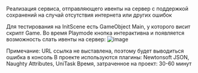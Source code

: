 Реализация сервиса, отправляющего ивенты на сервер с поддержкой сохранений на случай отсутствия интернета или других ошибок

Для тестирования на InitScene есть GameObject Main, у которого висит скрипт Game. Во время Playmode кнопка интерактивна и появляется возможность слать ивенты на сервер:
![image](https://github.com/user-attachments/assets/5ddd2faa-aaf5-4084-8f87-003da6d2e145)

Примечание: URL ссылка не выставлена, поэтому будет выводиться ошибка в консоль
В проекте используются плагины: Newtonsoft JSON, Naughty Attributes, UniTask
Время, затраченное на проект: 30-60 минут
